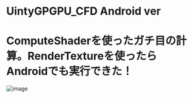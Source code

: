 # UintyGPGPU_CFD Android ver
# ComputeShaderを使ったガチ目の計算。RenderTextureを使ったらAndroidでも実行できた！
![image](https://user-images.githubusercontent.com/44022497/62557483-0b03d200-b8b2-11e9-93b1-140d2aee6101.png)
